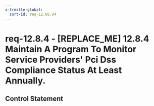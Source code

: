 ```yaml
---
x-trestle-global:
  sort-id: req-12.08.04
---
```


# req-12.8.4 - \[REPLACE_ME\] 12.8.4 Maintain A Program To Monitor Service Providers' Pci Dss Compliance Status At Least Annually.

## Control Statement

